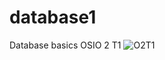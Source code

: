 # database1
Database basics
OSIO 2 T1
![O2T1](https://github.com/user-attachments/assets/46af8304-cccd-4993-aa9a-7b14a1cc6caa)

